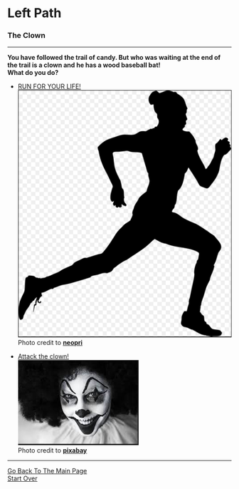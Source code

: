 # Left Path
### The Clown

---

**You have followed the trail of candy. But who was waiting at the end of the trail is a clown and he has a wood baseball bat!**  
**What do you do?**    

* [RUN FOR YOUR LIFE! ](../left/The-Clown-Chase.md)  
![](run.png)  
Photo credit to [**neopri**](https://pixabay.com/en/runner-run-running-woman-runner-546896/)  

* [Attack the clown!](../left/The-Clown-Fight.md)  
![](attackclown.png)  
Photo credit to [**pixabay**](https://www.pexels.com/photo/clown-creepy-grinning-facepaint-39242/)  

---

[Go Back To The Main Page](../README.md)  
[Start Over](../beginning/intro.md)  